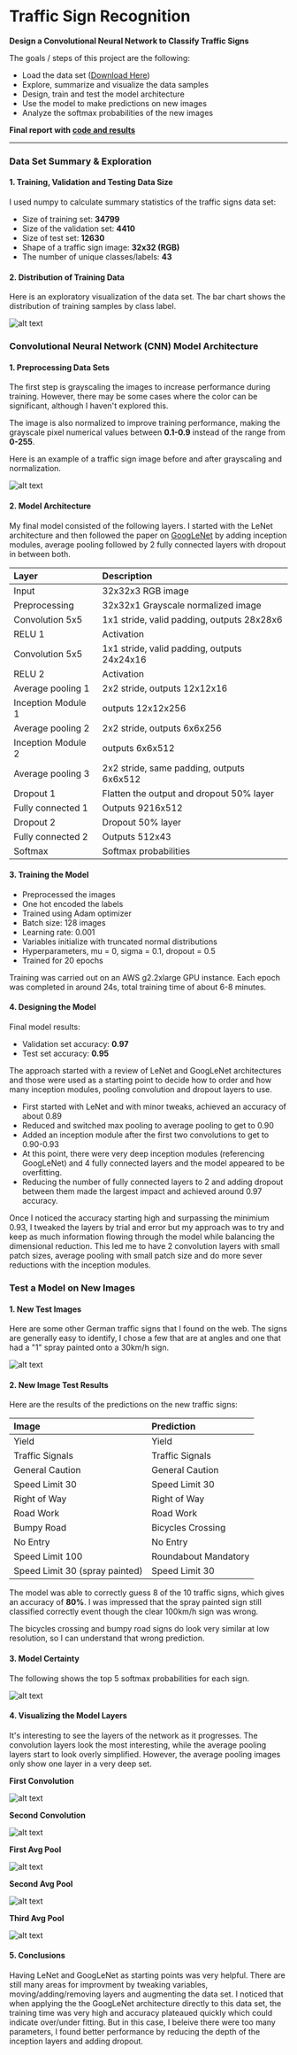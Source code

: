 # Traffic Sign Recognition

**Design a Convolutional Neural Network to Classify Traffic Signs**

The goals / steps of this project are the following:
* Load the data set ([Download Here](https://d17h27t6h515a5.cloudfront.net/topher/2017/February/5898cd6f_traffic-signs-data/traffic-signs-data.zip))
* Explore, summarize and visualize the data samples
* Design, train and test the model architecture
* Use the model to make predictions on new images
* Analyze the softmax probabilities of the new images

**Final report with [code and results](./report.html)**

[//]: # (Image References)

[dataset-visualization]: ./dataset-distribution.png "Dataset Visualization"
[before-after-preprocessing]: ./before-after-preprocessing.png "Before and After Preprocessing"
[new-samples]: ./new-sample-signs.png "New Sample Signs"
[model-softmax]: ./model-softmax.png "Softmax"
[conv1]: ./conv1.png "Softmax"
[conv2]: ./conv2.png "Softmax"
[avg1]: ./avg1.png "Softmax"
[avg2]: ./avg2.png "Softmax"
[avg3]: ./avg3.png "Softmax"

---

### Data Set Summary & Exploration

#### 1. Training, Validation and Testing Data Size

I used numpy to calculate summary statistics of the traffic signs data set:

* Size of training set: **34799**
* Size of the validation set: **4410**
* Size of test set: **12630**
* Shape of a traffic sign image: **32x32 (RGB)**
* The number of unique classes/labels: **43**


#### 2. Distribution of Training Data

Here is an exploratory visualization of the data set.
The bar chart shows the distribution of training samples by class label.

![alt text][dataset-visualization]

### Convolutional Neural Network (CNN) Model Architecture

#### 1. Preprocessing Data Sets

The first step is grayscaling the images to increase performance during training.
However, there may be some cases where the color can be significant, although I
haven't explored this.

The image is also normalized to improve training performance, making the grayscale
pixel numerical values between **0.1-0.9** instead of the range from **0-255**.

Here is an example of a traffic sign image before and after grayscaling and normalization.

![alt text][before-after-preprocessing]


#### 2. Model Architecture

My final model consisted of the following layers. I started with the LeNet architecture and
then followed the paper on [GoogLeNet](https://arxiv.org/pdf/1409.4842.pdf) by adding
inception modules, average pooling followed by 2 fully connected layers with dropout in between both.


| Layer         		| Description	        					    |
|:----------------------|:----------------------------------------------|
| Input         		| 32x32x3 RGB image   							|
| Preprocessing         | 32x32x1 Grayscale normalized image            |
| Convolution 5x5     	| 1x1 stride, valid padding, outputs 28x28x6 	|
| RELU 1				| Activation                                    |
| Convolution 5x5     	| 1x1 stride, valid padding, outputs 24x24x16 	|
| RELU 2				| Activation									|
| Average pooling 1	    | 2x2 stride, outputs 12x12x16 				    |
| Inception Module 1	| outputs 12x12x256 				            |
| Average pooling 2	    | 2x2 stride, outputs 6x6x256 				    |
| Inception Module 2	| outputs 6x6x512    				            |
| Average pooling 3	    | 2x2 stride, same padding, outputs 6x6x512 	|
| Dropout 1	            | Flatten the output and dropout 50% layer      |
| Fully connected 1		| Outputs 9216x512        						|
| Dropout 2	            | Dropout 50% layer                             |
| Fully connected 2		| Outputs 512x43        						|
| Softmax				| Softmax probabilities        				    |


#### 3. Training the Model

- Preprocessed the images
- One hot encoded the labels
- Trained using Adam optimizer
- Batch size: 128 images
- Learning rate: 0.001
- Variables initialize with truncated normal distributions
- Hyperparameters, mu = 0, sigma = 0.1, dropout = 0.5
- Trained for 20 epochs

Training was carried out on an AWS g2.2xlarge GPU instance. Each epoch was completed
in around 24s, total training time of about 6-8 minutes.

#### 4. Designing the Model

Final model results:
- Validation set accuracy: **0.97**
- Test set accuracy: **0.95**

The approach started with a review of LeNet and GoogLeNet architectures and those were
used as a starting point to decide how to order and how many inception modules, pooling
convolution and dropout layers to use.

* First started with LeNet and with minor tweaks, achieved an accuracy of about 0.89
* Reduced and switched max pooling to average pooling to get to 0.90
* Added an inception module after the first two convolutions to get to 0.90-0.93
* At this point, there were very deep inception modules (referencing GoogLeNet) and 4 fully connected layers and the model appeared to be overfitting.
* Reducing the number of fully connected layers to 2 and adding dropout between them made the largest impact and achieved around 0.97 accuracy.

Once I noticed the accuracy starting high and surpassing the minimium 0.93, I tweaked the layers by trial and error but my approach was to try and
keep as much information flowing through the model while balancing the dimensional reduction.
This led me to have 2 convolution layers with small patch sizes, average pooling with small patch size and do more sever reductions with the inception modules.


### Test a Model on New Images

#### 1. New Test Images

Here are some other German traffic signs that I found on the web. The signs are
generally easy to identify, I chose a few that are at angles and one that had a
"1" spray painted onto a 30km/h sign.

![alt text][new-samples]

#### 2. New Image Test Results

Here are the results of the predictions on the new traffic signs:

| Image			                    |     Prediction	        					|
|:----------------------------------|:----------------------------------------------|
| Yield           		            | Yield                                         |
| Traffic Signals                   | Traffic Signals             				    |
| General Caution                   | General Caution                               |
| Speed Limit 30                    | Speed Limit 30                                |
| Right of Way                      | Right of Way                                  |
| Road Work                         | Road Work                                     |
| Bumpy Road                        | Bicycles Crossing                             |
| No Entry                          | No Entry                                      |
| Speed Limit 100                   | Roundabout Mandatory                          |
| Speed Limit 30 (spray painted)    | Speed Limit 30                                |


The model was able to correctly guess 8 of the 10 traffic signs, which gives an accuracy of **80%**.
I was impressed that the spray painted sign still classified correctly event though the clear 100km/h sign was wrong.

The bicycles crossing and bumpy road signs do look very similar at low resolution, so I can understand that wrong prediction.

#### 3. Model Certainty

The following shows the top 5 softmax probabilities for each sign.

![alt text][model-softmax]


#### 4. Visualizing the Model Layers

It's interesting to see the layers of the network as it progresses.
The convolution layers look the most interesting, while the average pooling
layers start to look overly simplified. However, the average pooling
images only show one layer in a very deep set.

**First Convolution**

![alt text][conv1]

**Second Convolution**

![alt text][conv2]

**First Avg Pool**

![alt text][avg1]

**Second Avg Pool**

![alt text][avg2]

**Third Avg Pool**

![alt text][avg3]


#### 5. Conclusions
Having LeNet and GoogLeNet as starting points was very helpful. There are still
many areas for improvment by tweaking variables, moving/adding/removing layers
and augmenting the data set. I noticed that when applying the the GoogLeNet architecture
directly to this data set, the training time was very high and accuracy plateaued quickly
which could indicate over/under fitting. But in this case, I beleive there were too
many parameters, I found better performance by reducing the depth of the inception layers
and adding dropout.
